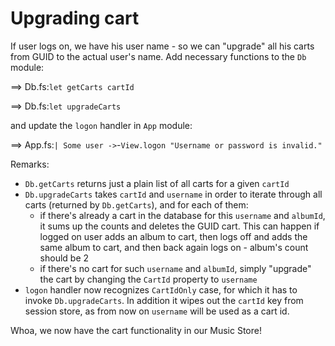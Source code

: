 # Upgrading cart

If user logs on, we have his user name - so we can "upgrade" all his carts from GUID to the actual user's name.
Add necessary functions to the `Db` module:

==> Db.fs:`let getCarts cartId`

==> Db.fs:`let upgradeCarts`

and update the `logon` handler in `App` module:

==> App.fs:`| Some user ->`-`View.logon "Username or password is invalid."`

Remarks:

- `Db.getCarts` returns just a plain list of all carts for a given `cartId`
- `Db.upgradeCarts` takes `cartId` and `username` in order to iterate through all carts (returned by `Db.getCarts`), and for each of them:
    - if there's already a cart in the database for this `username` and `albumId`, it sums up the counts and deletes the GUID cart. This can happen if logged on user adds an album to cart, then logs off and adds the same album to cart, and then back again logs on - album's count should be 2
    - if there's no cart for such `username` and `albumId`, simply "upgrade" the cart by changing the `CartId` property to `username`
- `logon` handler now recognizes `CartIdOnly` case, for which it has to invoke `Db.upgradeCarts`. In addition it wipes out the `cartId` key from session store, as from now on `username` will be used as a cart id.

Whoa, we now have the cart functionality in our Music Store! 
